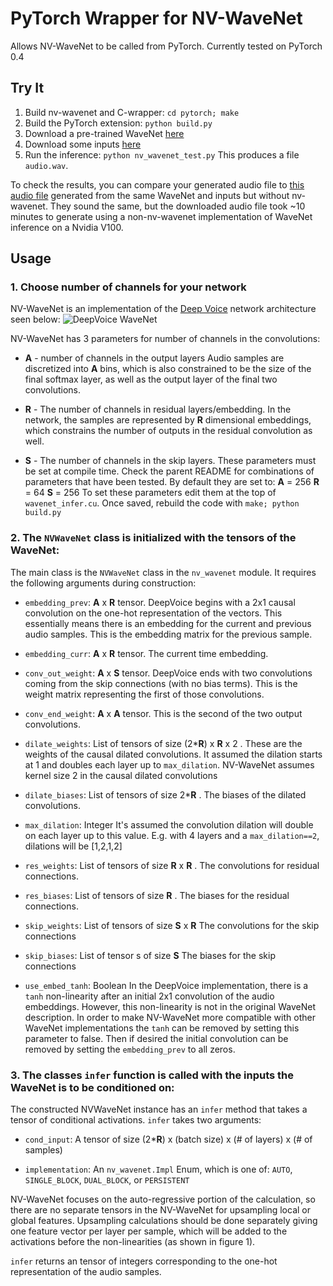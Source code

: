# PyTorch Wrapper for NV-WaveNet

Allows NV-WaveNet to be called from PyTorch.  Currently tested on PyTorch 0.4

## Try It
1. Build nv-wavenet and C-wrapper: `cd pytorch; make`
2. Build the PyTorch extension: `python build.py`
3. Download a pre-trained WaveNet [here](https://drive.google.com/file/d/1TTR8oCdlQrM5gi7Y-rHrQ_v8kl8pd14o/view?usp=sharing) 
4. Download some inputs [here](https://drive.google.com/file/d/1_eNDHwvDc2r7RCxpbrPEWQkwFVs0rnfz/view?usp=sharing)
5. Run the inference: `python nv_wavenet_test.py`
This produces a file `audio.wav`.

To check the results, you can compare your generated audio file to [this audio file](https://drive.google.com/file/d/1Xhd0VhGxyUgmb-QGNHW2tJILX1bro9d5/view?usp=sharing) generated from the same WaveNet and inputs but without nv-wavenet.  They sound the same, but the downloaded audio file took ~10 minutes to generate using a non-nv-wavenet implementation of WaveNet inference on a Nvidia V100.

## Usage
### 1. Choose number of channels for your network
NV-WaveNet is an implementation of the [Deep Voice](https://arxiv.org/abs/1702.07825) network architecture seen below:
![DeepVoice WaveNet](https://drive.google.com/uc?export=view&id=1Zo-c5VzPLSEQlD_SyNoly3XWS0A7fi5s)

NV-WaveNet has 3 parameters for number of channels in the convolutions:

 - **A** - number of channels in the output layers
Audio samples are discretized into **A** bins, which is also constrained to be the size of the final softmax layer, as well as the output layer of the final two convolutions.

 - **R** - The number of channels in residual layers/embedding.
In the network, the samples are represented by **R** dimensional embeddings, which constrains the number of outputs in the residual convolution as well.

 - **S** - The number of channels in the skip layers.
These parameters must be set at compile time.  Check the parent README for combinations of parameters that have been tested.  By default they are set to:
**A** = 256
**R** = 64
**S** = 256
To set these parameters edit them at the top of `wavenet_infer.cu`.  Once saved, rebuild the code with `make; python build.py`

### 2. The `NVWaveNet` class is initialized with the tensors of the WaveNet:
The main class is the `NVWaveNet` class in the `nv_wavenet` module.  It requires the following arguments during construction:
 - `embedding_prev`:  **A** x **R** tensor.
DeepVoice begins with a 2x1 causal convolution on the one-hot representation of the vectors.  This essentially means there is an embedding for the current and previous audio samples. This is the embedding matrix for the previous sample.
 
 - `embedding_curr`:  **A** x **R** tensor.
The current time embedding.
 
 - `conv_out_weight`:  **A** x **S** tensor.
DeepVoice ends with two convolutions coming from the skip connections (with no bias terms).  This is the weight matrix representing the first of those convolutions.
 
 - `conv_end_weight`: **A** x **A** tensor.
This is the second of the two output convolutions.
 
 - `dilate_weights`: List of tensors of size (2\***R**) x **R** x 2 .
These are the weights of the causal dilated convolutions.  It assumed the dilation starts at 1 and doubles each layer up to `max_dilation`.  NV-WaveNet assumes kernel size 2 in the causal dilated convolutions
 
 - `dilate_biases`:  List of tensors of size 2\***R** .
The biases of the dilated convolutions.

 - `max_dilation`: Integer
It's assumed the convolution dilation will double on each layer up to this value.  E.g. with 4 layers and a `max_dilation==2`, dilations will be [1,2,1,2]

 - `res_weights`: List of tensors of size **R** x **R** .
The convolutions for residual connections.

 - `res_biases`: List of tensors of size **R** .
The biases for the residual connections.

 - `skip_weights`: List of tensors of size **S** x **R**
The convolutions for the skip connections
 
 - `skip_biases`: List of tensor
s of size **S**
 The biases for the skip connections
 
 - `use_embed_tanh`: Boolean
In the DeepVoice implementation, there is a `tanh` non-linearity after an initial 2x1 convolution of the audio embeddings.  However, this non-linearity is not in the original WaveNet description.  In order to make NV-WaveNet more compatible with other WaveNet implementations the `tanh` can be removed by setting this parameter to false.  Then if desired the initial convolution can be removed by setting the `embedding_prev` to all zeros.

### 3. The classes `infer` function is called with the inputs the WaveNet is to be conditioned on:
The constructed NVWaveNet instance has an `infer` method that takes a tensor of conditional activations.  `infer` takes two arguments:
 - `cond_input`:  A tensor of size  (2\***R**) x (batch size) x (# of layers) x (# of samples)

 - `implementation`:  An `nv_wavenet.Impl` Enum, which is one of: `AUTO`, `SINGLE_BLOCK`, `DUAL_BLOCK`, or `PERSISTENT`

NV-WaveNet focuses on the auto-regressive portion of the calculation, so there are no separate tensors in the NV-WaveNet for upsampling local or global features.  Upsampling calculations should be done separately giving one feature vector per layer per sample, which will be added to the activations before the non-linearities (as shown in figure 1).

`infer` returns an tensor of integers corresponding to the one-hot representation of the audio samples.
